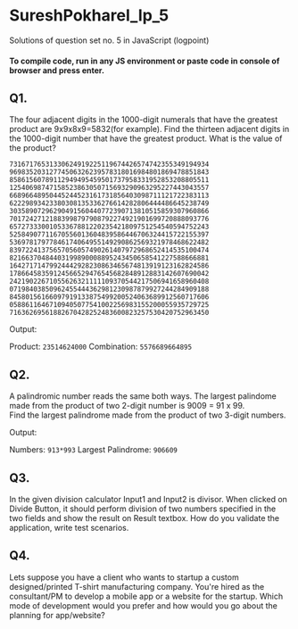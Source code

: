 # SureshPokharel_lp_5
Solutions of question set no. 5 in JavaScript (logpoint)

#### To compile code, run in any JS environment or paste code in console of browser and press enter.


## Q1. 
The four adjacent digits in the 1000-digit numerals that have the greatest product are 9x9x8x9=5832(for example). Find 
the thirteen adjacent digits in the 1000-digit number that have the greatest product. What is the value of the product?

```
73167176531330624919225119674426574742355349194934
96983520312774506326239578318016984801869478851843
85861560789112949495459501737958331952853208805511
12540698747158523863050715693290963295227443043557
66896648950445244523161731856403098711121722383113
62229893423380308135336276614282806444486645238749
30358907296290491560440772390713810515859307960866
70172427121883998797908792274921901699720888093776
65727333001053367881220235421809751254540594752243
52584907711670556013604839586446706324415722155397
53697817977846174064955149290862569321978468622482
83972241375657056057490261407972968652414535100474
82166370484403199890008895243450658541227588666881
16427171479924442928230863465674813919123162824586
17866458359124566529476545682848912883142607690042
24219022671055626321111109370544217506941658960408
07198403850962455444362981230987879927244284909188
84580156166097919133875499200524063689912560717606
05886116467109405077541002256983155200055935729725
71636269561882670428252483600823257530420752963450
```
Output: 

Product: ```23514624000```
Combination: ```5576689664895```

## Q2.
A palindromic number reads the same both ways. The largest palindome made from the product of two 2-digit 
number is 9009 = 91 x 99.  
Find the largest palindrome made from the product of two 3-digit numbers. 

Output: 

Numbers: ```913*993```
Largest Palindrome: ```906609```

## Q3. 
In the given division calculator Input1 and Input2 is divisor. When clicked on Divide Button, it should perform division of two numbers specified in the two fields and show the result on Result  textbox. How do you validate the application, write test scenarios.

## Q4.
Lets suppose you have a client who wants to startup a custom designed/printed T-shirt manufacturing company. You're hired as the consultant/PM to develop a mobile app or a website for the startup. Which mode of development would you prefer and how would you go about the planning for app/website?
